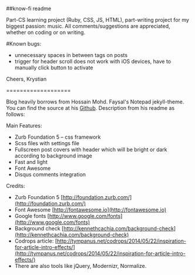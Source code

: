 ##know-fi readme

Part-CS learning project (Ruby, CSS, JS, HTML), part-writing project for my biggest passion: music. All comments/suggestions are appreciated, whether on coding or on writing.

#Known bugs:
- unnecessary spaces in between tags on posts
- trigger for header scroll does not work with iOS devices, have to manually click button to activate


Cheers,
Krystian

===================

Blog heavily borrows from Hossain Mohd. Faysal's Notepad jekyll-theme. You can find the source at his [Github](https://github.com/hmfaysal/Notepad). Description from his readme as follows:

Main Features:

* Zurb Foundation 5 – css framework
* Scss files with settings file
* Fullscreen post covers with header which will be bright or dark according to background image
* Fast and light
* Font Awesome
* Disqus comments integration

Credits:

* Zurb Foundation 5 [http://foundation.zurb.com/](http://foundation.zurb.com/)
* Font Awesome [http://fontawesome.io](http://fontawesome.io)
* Google fonts [http://www.google.com/fonts](http://www.google.com/fonts)
* Background check [http://kennethcachia.com/background-check](http://kennethcachia.com/background-check)
* Codrops article: [http://tympanus.net/codrops/2014/05/22/inspiration-for-article-intro-effects/](http://tympanus.net/codrops/2014/05/22/inspiration-for-article-intro-effects/)
* There are also tools like jQuery, Modernizr, Normalize.
